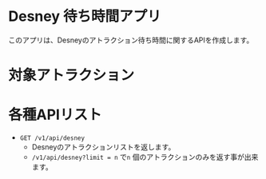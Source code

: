 # Desney 待ち時間アプリ

このアプリは、Desneyのアトラクション待ち時間に関するAPIを作成します。

# 対象アトラクション

# 各種APIリスト
- `GET /v1/api/desney`
  - Desneyのアトラクションリストを返します。
  - `/v1/api/desney?limit = n` で`n` 個のアトラクションのみを返す事が出来ます。